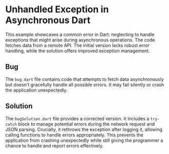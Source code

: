 # Unhandled Exception in Asynchronous Dart
This example showcases a common error in Dart: neglecting to handle exceptions that might arise during asynchronous operations.  The code fetches data from a remote API.  The initial version lacks robust error handling, while the solution offers improved exception management.

## Bug
The `bug.dart` file contains code that attempts to fetch data asynchronously but doesn't gracefully handle all possible errors.  It may fail silently or crash the application unexpectedly.

## Solution
The `bugSolution.dart` file provides a corrected version. It includes a `try-catch` block to manage potential errors during the network request and JSON parsing.  Crucially, it rethrows the exception after logging it, allowing calling functions to handle errors appropriately.  This prevents the application from crashing unexpectedly while still giving the programmer a chance to handle and report errors effectively.
